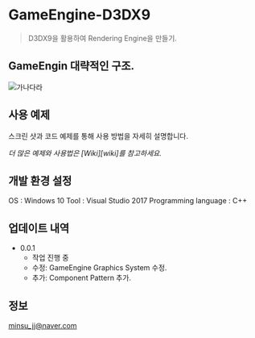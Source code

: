 # GameEngine-D3DX9
> D3DX9을 활용하여 Rendering Engine을 만들기.

## GameEngin 대략적인 구조.
![가나다라](https://user-images.githubusercontent.com/31675789/89992042-adbe1000-dcbf-11ea-99f4-9b215591c179.png)

## 사용 예제

스크린 샷과 코드 예제를 통해 사용 방법을 자세히 설명합니다.

_더 많은 예제와 사용법은 [Wiki][wiki]를 참고하세요._

## 개발 환경 설정

OS : Windows 10
Tool : Visual Studio 2017
Programming language : C++

## 업데이트 내역
* 0.0.1
    * 작업 진행 중
    * 수정: GameEngine Graphics System 수정.
    * 추가: Component Pattern 추가.

## 정보
minsu_jj@naver.com

